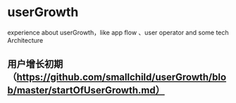 # userGrowth
experience about userGrowth，like app flow 、user operator and some tech Architecture

## 用户增长初期（https://github.com/smallchild/userGrowth/blob/master/startOfUserGrowth.md）
